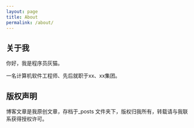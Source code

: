 ```yaml
---
layout: page
title: About
permalink: /about/
---
```


## 关于我
你好，我是程序员灰猫。

一名计算机软件工程师、先后就职于xx、xx集团。

## 版权声明

博客文章是我原创文章，存档于_posts 文件夹下，版权归我所有，转载请与我联系获得授权许可。
